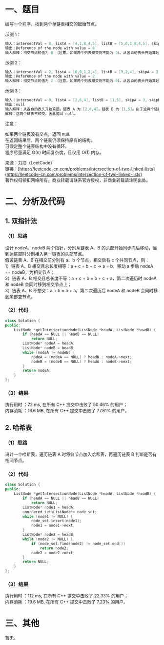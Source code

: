# 一、题目
编写一个程序，找到两个单链表相交的起始节点。   
  
示例 1：  
```c++
输入：intersectVal = 8, listA = [4,1,8,4,5], listB = [5,0,1,8,4,5], skipA = 2, skipB = 3
输出：Reference of the node with value = 8
输入解释：相交节点的值为 8 （注意，如果两个列表相交则不能为 0）。从各自的表头开始算起，链表 A 为 [4,1,8,4,5]，链表 B 为 [5,0,1,8,4,5]。在 A 中，相交节点前有 2 个节点；在 B 中，相交节点前有 3 个节点。
 ```
示例 2：  
```c++
输入：intersectVal = 2, listA = [0,9,1,2,4], listB = [3,2,4], skipA = 3, skipB = 1
输出：Reference of the node with value = 2
输入解释：相交节点的值为 2 （注意，如果两个列表相交则不能为 0）。从各自的表头开始算起，链表 A 为 [0,9,1,2,4]，链表 B 为 [3,2,4]。在 A 中，相交节点前有 3 个节点；在 B 中，相交节点前有 1 个节点。
 ```
示例 3：  
```c++
输入：intersectVal = 0, listA = [2,6,4], listB = [1,5], skipA = 3, skipB = 2
输出：null
输入解释：从各自的表头开始算起，链表 A 为 [2,6,4]，链表 B 为 [1,5]。由于这两个链表不相交，所以 intersectVal 必须为 0，而 skipA 和 skipB 可以是任意值。
解释：这两个链表不相交，因此返回 null。
```
注意：  
  
如果两个链表没有交点，返回 null.  
在返回结果后，两个链表仍须保持原有的结构。  
可假定整个链表结构中没有循环。  
程序尽量满足 O(n) 时间复杂度，且仅用 O(1) 内存。  
  
来源：力扣（LeetCode）  
链接：[https://leetcode-cn.com/problems/intersection-of-two-linked-lists](https://leetcode-cn.com/problems/intersection-of-two-linked-lists)  
著作权归领扣网络所有。商业转载请联系官方授权，非商业转载请注明出处。  
# 二、分析及代码
## 1. 双指针法
### （1）思路
设计 nodeA、nodeB 两个指针，分别从链表 A、B 的头部开始同步向后移动，当到达尾部时分别接入另一链表的头部节点。  
假设链表 A、B 在相交前分别有 a、b 个节点，相交后有 c 个共同节点，则：  
1）链表 A、B 相交且总长度相等：a + c = b + c -> a = b，移动 a 步后 nodeA == nodeB，为相交节点；  
2）链表 A、B 相交且总长度不等：a + c + b = b + c + a，第二次遍历时 nodeA 和 nodeB 会同时移到相交节点上；  
3）链表 A、B 不想交：a + b = b + a，第二次遍历后 nodeA 和 nodeB 会同时移到尾部空节点。  
### （2）代码
```cpp
class Solution {
public:
    ListNode *getIntersectionNode(ListNode *headA, ListNode *headB) {
        if (headA == NULL || headB == NULL)
            return NULL;
        ListNode* nodeA = headA;
        ListNode* nodeB = headB;
        while (nodeA != nodeB) {
            nodeA = (nodeA == NULL) ? headB : nodeA->next;
            nodeB = (nodeB == NULL) ? headA : nodeB->next;
        }
        return nodeA;
    }
};
```
### （3）结果
执行用时 ：72 ms, 在所有 C++ 提交中击败了 50.46% 的用户；  
内存消耗 ：16.6 MB, 在所有 C++ 提交中击败了 77.81% 的用户。  
## 2. 哈希表
### （1）思路
设计一个哈希表，遍历链表 A 时将各节点加入哈希表，再遍历链表 B 判断是否有相同节点。  
### （2）代码
```cpp
class Solution {
public:
    ListNode *getIntersectionNode(ListNode *headA, ListNode *headB) {
        if (headA == NULL || headB == NULL)
            return NULL;
        ListNode* node1 = headA;
        unordered_set<ListNode*> node_set;
        while (node1 != NULL) {
            node_set.insert(node1);
            node1 = node1->next;
        }
        ListNode* node2 = headB;
        while (node2 != NULL) {
            if (node_set.find(node2) != node_set.end())
                return node2;
            node2 = node2->next;
        }
        return NULL;
    }
};
```
### （3）结果
执行用时 ：112 ms, 在所有 C++ 提交中击败了 22.33% 的用户；  
内存消耗 ：19.6 MB, 在所有 C++ 提交中击败了 7.23% 的用户。  
# 三、其他
暂无。  
